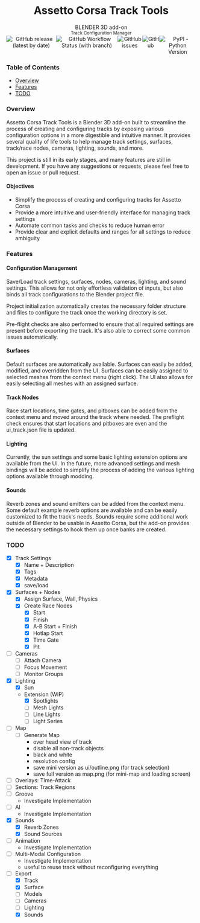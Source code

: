 <div align="center" style="display: flex; flex-direction: column; align-items: center; justify-content: center;">
  <h1>Assetto Corsa Track Tools</h1>
  <div>BLENDER 3D add-on</div>
  <div><sup>Track Configuration Manager</sup></div>
  <div style="display: flex; flex-direction: row;">
    <img alt="GitHub release (latest by date)" src="https://img.shields.io/github/v/release/nendotools/ac-track-tools?style=flat-square">
    <img alt="GitHub Workflow Status (with branch)" src="https://img.shields.io/github/actions/workflow/status/nendotools/ac-track-tools/linting.yml?style=flat-square">
    <img alt="GitHub issues" src="https://img.shields.io/github/issues-raw/nendotools/ac-track-tools?style=flat-square">
    <img alt="GitHub" src="https://img.shields.io/github/license/nendotools/ac-track-tools?style=flat-square">
    <img alt="PyPI - Python Version" src="https://img.shields.io/pypi/pyversions/fake-bpy-module-latest?style=flat-square">
  </div>
</div>

### Table of Contents

- [Overview](#overview)
- [Features](#features)
- [TODO](#todo)

### Overview

Assetto Corsa Track Tools is a Blender 3D add-on built to streamline the process of creating and configuring tracks by
exposing various configuration options in a more digestible and intuitive manner. It provides several quality of life
tools to help manage track settings, surfaces, track/race nodes, cameras, lighting, sounds, and more.

This project is still in its early stages, and many features are still in development. If you have any suggestions or
requests, please feel free to open an issue or pull request.

#### Objectives

- Simplify the process of creating and configuring tracks for Assetto Corsa
- Provide a more intuitive and user-friendly interface for managing track settings
- Automate common tasks and checks to reduce human error
- Provide clear and explicit defaults and ranges for all settings to reduce ambiguity

### Features

#### Configuration Management

Save/Load track settings, surfaces, nodes, cameras, lighting, and sound settings. This allows for not only effortless
validation of inputs, but also binds all track configurations to the Blender project file.

Project initialization automatically creates the necessary folder structure and files to configure the track once the
working directory is set.

Pre-flight checks are also performed to ensure that all required settings are present before exporting the track. It's
also able to correct some common issues automatically.

#### Surfaces

Default surfaces are automatically available. Surfaces can easily be added, modified, and overridden from the UI.
Surfaces can be easily assigned to selected meshes from the context menu (right click). The UI also allows for easily
selecting all meshes with an assigned surface.

#### Track Nodes

Race start locations, time gates, and pitboxes can be added from the context menu and moved around the track where
needed. The preflight check ensures that start locations and pitboxes are even and the ui_track.json file is updated.

#### Lighting

Currently, the sun settings and some basic lighting extension options are available from the UI. In the future, more
advanced settings and mesh bindings will be added to simplify the process of adding the various lighting options
available through modding.

#### Sounds

Reverb zones and sound emitters can be added from the context menu. Some default example reverb options are available
and can be easily customized to fit the track's needs. Sounds require some additional work outside of Blender to be
usable in Assetto Corsa, but the add-on provides the necessary settings to hook them up once banks are created.

### TODO

- [x] Track Settings
  - [x] Name + Description
  - [x] Tags
  - [x] Metadata
  - [x] save/load
- [x] Surfaces + Nodes
  - [x] Assign Surface, Wall, Physics
  - [x] Create Race Nodes
    - [x] Start
    - [x] Finish
    - [x] A-B Start + Finish
    - [x] Hotlap Start
    - [x] Time Gate
    - [x] Pit
- [ ] Cameras
  - [ ] Attach Camera
  - [ ] Focus Movement
  - [ ] Monitor Groups
- [x] Lighting
  - [x] Sun
  - Extension (WIP)
    - [x] Spotlights
    - [ ] Mesh Lights
    - [ ] Line Lights
    - [ ] Light Series
- [ ] Map
  - [ ] Generate Map
    - over head view of track
    - disable all non-track objects
    - black and white
    - resolution config
    - save mini version as ui/outline.png (for track selection)
    - save full version as map.png (for mini-map and loading screen)
- [ ] Overlays: Time-Attack
- [ ] Sections: Track Regions
- [ ] Groove
  - Investigate Implementation
- [ ] AI
  - Investigate Implementation
- [x] Sounds
  - [x] Reverb Zones
  - [x] Sound Sources
- [ ] Animation
  - Investigate Implementation
- [ ] Multi-Modal Configuration
  - Investigate Implementation
  - useful to reuse track without reconfiguring everything
- [ ] Export
  - [x] Track
  - [x] Surface
  - [ ] Models
  - [ ] Cameras
  - [ ] Lighting
  - [x] Sounds
